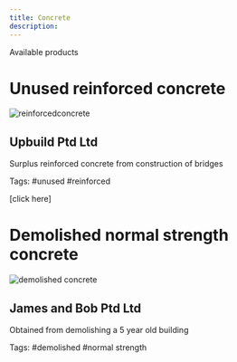 ```yaml
---
title: Concrete
description: 
---
```


Available products 

# Unused reinforced concrete  
![reinforcedconcrete](https://user-images.githubusercontent.com/101006225/156900625-7c5429b6-3449-4660-964c-78049854a348.png) 
## Upbuild Ptd Ltd 
Surplus reinforced concrete from construction of bridges 

Tags: #unused #reinforced 

[click here]


# Demolished normal strength concrete 
![demolished concrete](https://user-images.githubusercontent.com/101006225/156900931-6bf0522e-ba98-47cc-b31b-a0f76fad4333.jpg) 
## James and Bob Ptd Ltd 
Obtained from demolishing a 5 year old building 

Tags: #demolished #normal strength 
